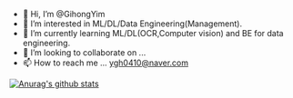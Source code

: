 - 👋 Hi, I’m @GihongYim
- 👀 I’m interested in ML/DL/Data Engineering(Management).
- 🌱 I’m currently learning ML/DL(OCR,Computer vision) and BE for data engineering.
- 💞️ I’m looking to collaborate on ...
- 📫 How to reach me ... ygh0410@naver.com

<!---
GihongYim/GihongYim is a ✨ special ✨ repository because its `README.md` (this file) appears on your GitHub profile.
You can click the Preview link to take a look at your changes.
--->
  [![Anurag's github stats](https://github-readme-stats.vercel.app/api?username=GihongYim)](https://github.com/anuraghazra/github-readme-stats)
